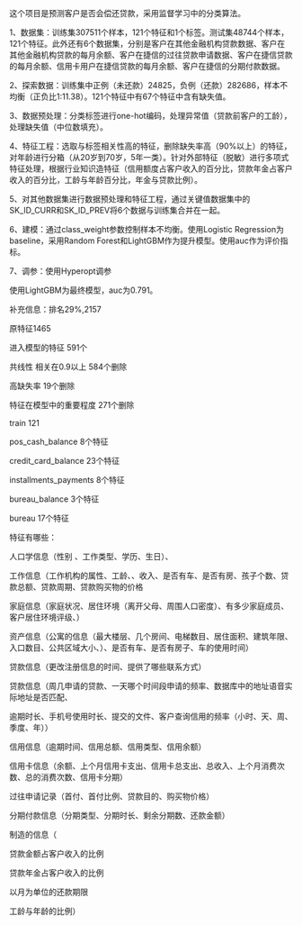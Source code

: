 这个项目是预测客户是否会偿还贷款，采用监督学习中的分类算法。

1、数据集：训练集307511个样本，121个特征和1个标签。测试集48744个样本，121个特征。此外还有6个数据集，分别是客户在其他金融机构贷款数据、客户在其他金融机构贷款的每月余额、客户在捷信的过往贷款申请数据、客户在捷信贷款的每月余额、信用卡用户在捷信贷款的每月余额、客户在捷信的分期付款数据。

2、探索数据：训练集中正例（未还款）24825，负例（还款）282686，样本不均衡（正负比1:11.38）。121个特征中有67个特征中含有缺失值。

3、数据预处理：分类标签进行one-hot编码，处理异常值（贷款前客户的工龄），处理缺失值（中位数填充）。

4、特征工程：选取与标签相关性高的特征，删除缺失率高（90%以上）的特征，对年龄进行分箱（从20岁到70岁，5年一类）。针对外部特征（脱敏）进行多项式特征处理，根据行业知识造特征（信用额度占客户收入的百分比，贷款年金占客户收入的百分比，工龄与年龄百分比，年金与贷款比例）。

5、对其他数据集进行数据预处理和特征工程，通过关键值数据集中的SK_ID_CURR和SK_ID_PREV将6个数据与训练集合并在一起。

6、建模：通过class_weight参数控制样本不均衡。使用Logistic Regression为baseline，采用Random Forest和LightGBM作为提升模型。使用auc作为评价指标。

7、调参：使用Hyperopt调参

使用LightGBM为最终模型，auc为0.791。



补充信息：排名29%,2157

原特征1465

进入模型的特征 591个

共线性 相关在0.9以上 584个删除

高缺失率 19个删除

特征在模型中的重要程度 271个删除

train 121

pos_cash_balance 8个特征

credit_card_balance 23个特征

installments_payments 8个特征

bureau_balance 3个特征

bureau 17个特征

特征有哪些：

人口学信息（性别 、工作类型、学历、生日）、

工作信息（工作机构的属性、工龄、、收入、是否有车、是否有房、孩子个数、贷款总额、贷款周期、贷款购买物的价格

家庭信息（家庭状况、居住环境（离开父母、周围人口密度）、有多少家庭成员、客户居住环境评级、）

资产信息（公寓的信息（最大楼层、几个房间、电梯数目、居住面积、建筑年限、入口数目、公共区域大小、）、是否有车、是否有房子、车的使用时间）

贷款信息（更改注册信息的时间、提供了哪些联系方式）

贷款信息（周几申请的贷款、一天哪个时间段申请的频率、数据库中的地址语音实际地址是否匹配、

逾期时长、手机号使用时长、提交的文件、客户查询信用的频率（小时、天、周、季度、年））

信用信息（逾期时间、信用总额、信用类型、信用余额）

信用卡信息（余额、上个月信用卡支出、信用卡总支出、总收入、上个月消费次数、总的消费次数、信用卡分期）

过往申请记录（首付、首付比例、贷款目的、购买物价格）

分期付款信息（分期类型、分期时长、剩余分期数、还款金额）

制造的信息（

贷款金额占客户收入的比例

贷款年金占客户收入的比例

以月为单位的还款期限

工龄与年龄的比例）